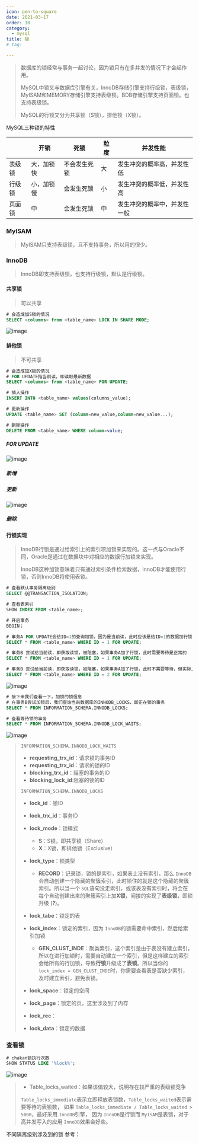 ```yaml
---
icon: pen-to-square
date: 2021-03-17
order: 10
category:
  - mysql
title: 锁 
# tag:

---
```


> 数据库的锁经常与事务一起讨论，因为锁只有在多并发的情况下才会起作用。
>  
> MySQL中锁又与数据库引擎有关，InnoDB存储引擎支持行级锁，表级锁，MyISAM和MEMORY存储引擎支持表级锁。BDB存储引擎支持页面锁。也支持表级锁。
>  
> MySQL的行锁又分为共享锁（S锁），排他锁（X锁）。

MySQL三种锁的特性

|  | 开销 | 死锁 | 粒度 | 并发性能 |
| --- | --- | --- | --- | --- |
| 表级锁 | 大，加锁快 | 不会发生死锁 | 大 | 发生冲突的概率高，并发性低 |
| 行级锁 | 小，加锁慢 | 会发生死锁 | 小 | 发生冲突的概率低，并发性高 |
| 页面锁 | 中 | 会发生死锁 | 中 | 发生冲突的概率中，并发性一般 |

### MyISAM

> MyISAM只支持表级锁，且不支持事务，所以用的很少。

### InnoDB

> InnoDB即支持表级锁，也支持行级锁，默认是行级锁。

#### 共享锁

> 可以共享

```sql
# 会造成加S锁的情况
SELECT <columns> from <table_name> LOCK IN SHARE MODE;
```

![image](https://masuo-github-image.oss-cn-beijing.aliyuncs.com/image/20220117172251.png#id=G1zRq&originHeight=335&originWidth=1296&originalType=binary&ratio=1&rotation=0&showTitle=false&status=done&style=none&title=)

#### 排他锁

> 不可共享

```sql
# 会造成加X锁的情况
# FOR UPDATE指当前读，即读取最新数据
SELECT <columns> from <table_name> FOR UPDATE;

# 插入操作
INSERT INTO <table_name> values(columns_value);

# 更新操作
UPDATE <table_name> SET (column=new_value,column=new_value...);

# 删除操作
DELETE FROM <table_name> WHERE column=value;
```

##### FOR UPDATE

![image](https://masuo-github-image.oss-cn-beijing.aliyuncs.com/image/20220117165543.png#id=H9P6p&originHeight=302&originWidth=1298&originalType=binary&ratio=1&rotation=0&showTitle=false&status=done&style=none&title=)

##### 新增

##### 更新

![image](https://masuo-github-image.oss-cn-beijing.aliyuncs.com/image/20220117170933.png#id=qWwyK&originHeight=372&originWidth=1302&originalType=binary&ratio=1&rotation=0&showTitle=false&status=done&style=none&title=)

##### 删除

#### 行锁实现

> InnoDB行锁是通过给索引上的索引项加锁来实现的。这一点与Oracle不同，Oracle是通过在数据块中对相应的数据行加锁来实现。
>  
> InnoDB这种加锁意味着只有通过索引条件检索数据，InnoDB才能使用行锁，否则InnoDB将使用表锁。

```sql
# 查看默认事务隔离级别
SELECT @@TRANSACTION_ISOLATION;

# 查看表索引
SHOW INDEX FROM <table_name>;

# 开启事务
BEGIN；

# 事务A FOR UPDATE会给ID=1的查询加锁，因为是当前读，此时应该是给ID=1的数据加行锁
SELECT * FROM <table_name> WHERE ID = 1 FOR UPDATE;

# 事务B 尝试给当前读，即获取读锁，被阻塞，如果事务A加了行锁，此时需要等待是正常的
SELECT * FROM <table_name> WHERE ID = 1 FOR UPDATE;

# 事务B 尝试给当前读，即获取读锁，被阻塞，如果事务A加了行锁，此时不需要等待，但实际上是等待，所以判断是表锁
SELECT * FROM <table_name> WHERE ID = 2 FOR UPDATE;
```

![image](https://masuo-github-image.oss-cn-beijing.aliyuncs.com/image/20220118090647.png#id=CfMOb&originHeight=550&originWidth=1303&originalType=binary&ratio=1&rotation=0&showTitle=false&status=done&style=none&title=)

```sql
# 接下来我们查看一下，加锁的锁信息
# 在事务B尝试加锁后，我们查询当前数据库的INNODB_LOCKS，即正在锁的事务
SELECT * FROM INFORMATION_SCHEMA.INNODB_LOCKS;

# 查看等待锁的事务
SELECT * FROM INFORMATION_SCHEMA.INNODB_LOCK_WAITS;
```

![image](https://masuo-github-image.oss-cn-beijing.aliyuncs.com/image/20220118094737.png#id=mqYmP&originHeight=278&originWidth=1175&originalType=binary&ratio=1&rotation=0&showTitle=false&status=done&style=none&title=)

> `INFORMATION_SCHEMA.INNODB_LOCK_WAITS`
>  
> - **requesting_trx_id**：请求锁的事务ID
> - **requesting_trx_id**：请求的锁的ID
> - **blocking_trx_id**：阻塞的事务的ID
> - **blocking_lock_id**:阻塞的锁的ID
>
> `INFORMATION_SCHEMA.INNODB_LOCKS`
>  
> - **lock_id**：锁ID
> - **lock_trx_id**：事务ID
> - **lock_mode**：锁模式
>   - **S**：S锁，即共享锁（Share）
>   - **X**：X锁，即排他锁（Exclusive）
>
> - **lock_type**：锁类型
>   - **RECORD**：记录锁，锁的是索引，如果表上没有索引，那么 `InnoDB`会自动创建一个隐藏的聚簇索引，此时锁住的就是这个隐藏的聚簇索引。所以当一个 `SQL`语句没走索引，或该表没有索引时，将会在每个自动创建出来的聚簇索引上加**X锁**，间接的实现了**表级锁**，即锁升级 (**?**)。
>
> - **lock_tabe**：锁定的表
> - **lock_index**：锁定的索引，因为 `InnoDB`的锁需要命中索引，然后给索引加锁
>   - **GEN_CLUST_INDE**：聚类索引，这个索引是由于表没有建立索引，所以在进行加锁时，需要自动建立一个索引，但是这样建立的索引会给所有的行加锁，导致**行锁**升级成了**表锁**。所以当你的 `lock_index = GEN_CLUST_INDE`时，你需要查看表是否缺少索引，及时建立索引，避免表锁。
>
> - **lock_space**：锁定的空间
> - **lock_page**：锁定的页，这里涉及到了内存
> - **lock_rec**：
> - **lock_data**：锁定的数据

### 查看锁

```sql
# chakan锁执行次数
SHOW STATUS LIKE '%lock%';
```

![image](https://masuo-github-image.oss-cn-beijing.aliyuncs.com/image/20220118092826.png#id=BUyBO&originHeight=549&originWidth=656&originalType=binary&ratio=1&rotation=0&showTitle=false&status=done&style=none&title=)

> - Table_locks_waited：如果该值较大，说明存在较严重的表级锁竞争
>
> `Table_locks_immediate`表示立即释放表锁数，`Table_locks_waited`表示需要等待的表锁数，
如果 `Table_locks_immediate / Table_locks_waited > 5000`，最好采用 `InnoDB`引擎，
因为 `InnoDB`是行锁而 `MyISAM`是表锁，对于高并发写入的应用 `InnoDB`效果会好些。

不同隔离级别涉及到的锁 参考：
